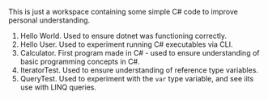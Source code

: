 This is just a workspace containing some simple C# code to improve personal understanding.

1. Hello World. Used to ensure dotnet was functioning correctly.
2. Hello User. Used to experiment running C# executables via CLI.
3. Calculator. First program made in C# - used to ensure understanding of basic programming concepts in C#.
4. IteratorTest. Used to ensure understanding of reference type variables.
5. QueryTest. Used to experiment with the `var` type variable, and see iits use with LINQ queries.
